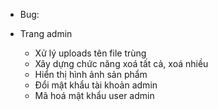 - Bug:

* Trang admin

  + Xử lý uploads tên file trùng
  + Xây dựng chức năng xoá tất cả, xoá nhiều
  + Hiển thị hình ảnh sản phẩm
  + Đổi mật khẩu tài khoản admin
  + Mã hoá mật khẩu user admin